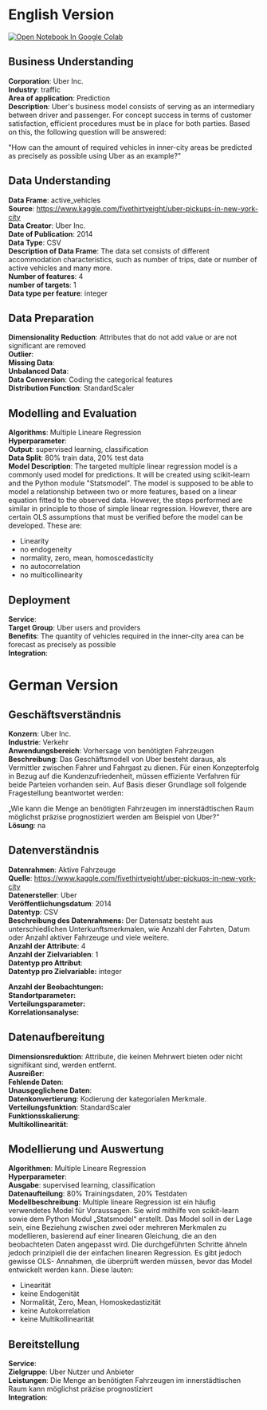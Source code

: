 # English Version
<a href="https://colab.research.google.com/github/AlexRossmann/machine-learning-services/blob/main/Forecast/Forecast%20of%20required%20vehicles%20in%20the%20city%20center/notebook.ipynb"><img src="https://colab.research.google.com/assets/colab-badge.svg" alt="Open Notebook In Google Colab"/></a>  



## Business Understanding
  
__Corporation__: Uber Inc.  
__Industry__: traffic  
__Area of application__: Prediction  
__Description__: Uber's business model consists of serving as an intermediary between driver and passenger. For concept success in terms of customer satisfaction,
efficient procedures must be in place for both parties.
Based on this, the following question will be answered:

"How can the amount of required vehicles in inner-city areas be predicted as precisely as possible using Uber as an example?"

## Data Understanding
  
__Data Frame__: active_vehicles  
__Source__: https://www.kaggle.com/fivethirtyeight/uber-pickups-in-new-york-city  
__Data Creator__: Uber Inc.  
__Date of Publication__: 2014  
__Data Type__: CSV  
__Description of Data Frame__: The data set consists of different accommodation characteristics, such as number of trips, date or number of active vehicles and many more.  
__Number of features__: 4  
__number of targets__: 1  
__Data type per feature__: integer

## Data Preparation
  
__Dimensionality Reduction__: Attributes that do not add value or are not significant are removed  
__Outlier__:  
__Missing Data__:  
__Unbalanced Data__:  
__Data Conversion__: Coding the categorical features  
__Distribution Function__: StandardScaler

## Modelling and Evaluation
  
__Algorithms__: Multiple Lineare Regression  
__Hyperparameter__:  
__Output__: supervised learning, classification  
__Data Split__: 80% train data, 20% test data   
__Model Description__: The targeted multiple linear regression model is a commonly used model for predictions. It will be created using scikit-learn and the Python module "Statsmodel". The model is supposed to be able to model a relationship between two or more features, based on a linear equation fitted to the observed data. However, the steps performed are similar in principle to those of simple linear regression. However, there are certain OLS assumptions that must be verified before the model can be developed. These are:
- Linearity
- no endogeneity
- normality, zero, mean, homoscedasticity
- no autocorrelation
- no multicollinearity

## Deployment
  
__Service__:  
__Target Group__: Uber users and providers  
__Benefits__: The quantity of vehicles required in the inner-city area can be forecast as precisely as possible   
__Integration__:

# German Version

## Geschäftsverständnis
  
__Konzern__: Uber Inc.  
__Industrie__: Verkehr  
__Anwendungsbereich__: Vorhersage von benötigten Fahrzeugen  
__Beschreibung__: Das Geschäftsmodell von Uber besteht daraus, als Vermittler zwischen Fahrer und Fahrgast zu dienen. Für einen Konzepterfolg in Bezug auf die Kundenzufriedenheit,
müssen effiziente Verfahren für beide Parteien vorhanden sein.
Auf Basis dieser Grundlage soll folgende Fragestellung beantwortet werden:

„Wie kann die Menge an benötigten Fahrzeugen im innerstädtischen Raum möglichst präzise prognostiziert werden am Beispiel von Uber?“  
__Lösung__: na 

## Datenverständnis
  
__Datenrahmen__: Aktive Fahrzeuge    
__Quelle__: https://www.kaggle.com/fivethirtyeight/uber-pickups-in-new-york-city  
__Datenersteller__: Uber   
__Veröffentlichungsdatum__: 2014  
__Datentyp__: CSV       
__Beschreibung des Datenrahmens:__ Der Datensatz besteht aus unterschiedlichen Unterkunftsmerkmalen, wie Anzahl der Fahrten, Datum oder Anzahl aktiver Fahrzeuge und viele weitere.   
__Anzahl der Attribute__: 4  
__Anzahl der Zielvariablen__: 1    
__Datentyp pro Attribut__:   
__Datentyp pro Zielvariable:__ integer
  
__Anzahl der Beobachtungen:__   
__Standortparameter:__    
__Verteilungsparameter:__    
__Korrelationsanalyse:__  

## Datenaufbereitung
  
__Dimensionsreduktion__: Attribute, die keinen Mehrwert bieten oder nicht signifikant sind, werden entfernt.    
__Ausreißer__:  
__Fehlende Daten__:  
__Unausgeglichene Daten__:    
__Datenkonvertierung__: Kodierung der kategorialen Merkmale.   
__Verteilungsfunktion__: StandardScaler  
__Funktionsskalierung__:  
__Multikollinearität__:  

## Modellierung und Auswertung
  
__Algorithmen__: Multiple Lineare Regression  
__Hyperparameter__:    
__Ausgabe__: supervised learning, classification  
__Datenaufteilung__: 80% Trainingsdaten, 20% Testdaten  
__Modellbeschreibung__: Multiple lineare Regression ist ein häufig verwendetes Model für Voraussagen. Sie wird mithilfe von scikit-learn sowie dem Python Modul „Statsmodel“ erstellt. Das Model soll in der Lage sein, eine Beziehung zwischen zwei oder mehreren Merkmalen zu modellieren, basierend auf einer linearen Gleichung, die an den beobachteten Daten angepasst wird. Die durchgeführten Schritte ähneln jedoch prinzipiell die der einfachen linearen Regression. Es gibt jedoch gewisse OLS- Annahmen, die überprüft werden müssen, bevor das Model entwickelt werden kann. Diese lauten:
- Linearität
- keine Endogenität
- Normalität, Zero, Mean, Homoskedastizität
- keine Autokorrelation
- keine Multikollinearität

## Bereitstellung
  
__Service__:  
__Zielgruppe__:  Uber Nutzer und Anbieter  
__Leistungen__: Die Menge an benötigten Fahrzeugen im innerstädtischen Raum kann möglichst präzise prognostiziert   
__Integration__: 
